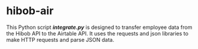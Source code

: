 # hibob-air

This Python script ***integrate.py*** is designed to transfer employee data from the Hibob API to the Airtable API. It uses the requests and json libraries to make HTTP requests and parse JSON data.
